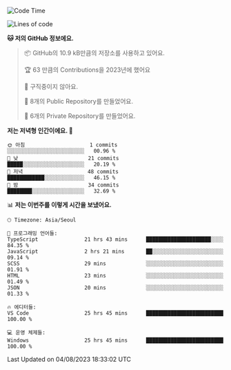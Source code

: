   <!--START_SECTION:waka-->
![Code Time](http://img.shields.io/badge/Code%20Time-172%20hrs%2024%20mins-blue)

![Lines of code](https://img.shields.io/badge/%EC%A0%80%EB%8A%94%20%EC%97%AC%ED%83%9C%EA%B9%8C%EC%A7%80%20-74.7%20thousand%20%EC%A4%84%EC%9D%98%20%EC%BD%94%EB%93%9C%EB%A5%BC%20%EC%9E%91%EC%84%B1%ED%96%88%EC%96%B4%EC%9A%94.-blue)

**🐱 저의 GitHub 정보에요.** 

> 📦 GitHub의 10.9 kB만큼의 저장소를 사용하고 있어요. 
 > 
> 🏆 63 만큼의 Contributions을 2023년에 했어요
 > 
> 🚫 구직중이지 않아요.
 > 
> 📜 8개의 Public Repository를 만들었어요. 
 > 
> 🔑 6개의 Private Repository를 만들었어요. 
 > 
**저는 저녁형 인간이에요. 🦉** 

```text
🌞 아침                     1 commits           ░░░░░░░░░░░░░░░░░░░░░░░░░   00.96 % 
🌆 낮　                     21 commits          █████░░░░░░░░░░░░░░░░░░░░   20.19 % 
🌃 저녁                     48 commits          ████████████░░░░░░░░░░░░░   46.15 % 
🌙 밤　                     34 commits          ████████░░░░░░░░░░░░░░░░░   32.69 % 
```


📊 **저는 이번주를 이렇게 시간을 보냈어요.** 

```text
🕑︎ Timezone: Asia/Seoul

💬 프로그래밍 언어들: 
TypeScript               21 hrs 43 mins      █████████████████████░░░░   84.35 % 
JavaScript               2 hrs 21 mins       ██░░░░░░░░░░░░░░░░░░░░░░░   09.14 % 
SCSS                     29 mins             ░░░░░░░░░░░░░░░░░░░░░░░░░   01.91 % 
HTML                     23 mins             ░░░░░░░░░░░░░░░░░░░░░░░░░   01.49 % 
JSON                     20 mins             ░░░░░░░░░░░░░░░░░░░░░░░░░   01.33 % 

🔥 에디터들: 
VS Code                  25 hrs 45 mins      █████████████████████████   100.00 % 

💻 운영 체제들: 
Windows                  25 hrs 45 mins      █████████████████████████   100.00 % 
```


 Last Updated on 04/08/2023 18:33:02 UTC
<!--END_SECTION:waka-->
